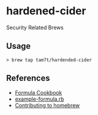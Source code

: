 # hardened-cider
Security Related Brews
## Usage
```shell
> brew tap tam7t/hardended-cider
```
## References
* [Formula Cookbook](https://github.com/Homebrew/homebrew/blob/master/share/doc/homebrew/Formula-Cookbook.md)
* [example-formula.rb](https://github.com/Homebrew/homebrew/blob/master/Library/Contributions/example-formula.rb)
* [Contributing to homebrew](https://github.com/Homebrew/homebrew/blob/master/CONTRIBUTING.md)

